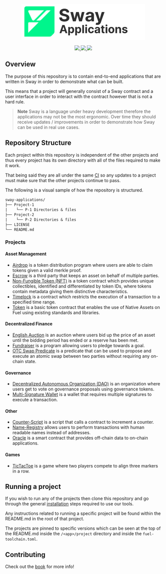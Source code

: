 <p align="center">
    <picture>
        <source media="(prefers-color-scheme: dark)" srcset=".docs/sway-apps-logo-dark-theme.png">
        <img alt="SwayApps logo" width="400px" src=".docs/sway-apps-logo-light-theme.png">
    </picture>
</p>

<p align="center">
    <a href="https://github.com/FuelLabs/sway-applications/actions/workflows/ci.yml" alt="CI">
        <img src="https://github.com/FuelLabs/sway-applications/actions/workflows/ci.yml/badge.svg" />
    </a>
    <a href="./LICENSE" alt="forc">
        <img src="https://img.shields.io/github/license/FuelLabs/sway-applications" />
    </a>
    <a href="https://discord.gg/xfpK4Pe">
        <img src="https://img.shields.io/discord/732892373507375164?color=6A7EC2&logo=discord&logoColor=ffffff&labelColor=6A7EC2&label=Discord" />
    </a>
</p>

## Overview

The purpose of this repository is to contain end-to-end applications that are written in Sway in order to demonstrate what can be built.

This means that a project will generally consist of a Sway contract and a user interface in order to interact with the contract however that is not a hard rule.

> **Note**
> Sway is a language under heavy development therefore the applications may not be the most ergonomic. Over time they should receive updates / improvements in order to demonstrate how Sway can be used in real use cases.

## Repository Structure

Each project within this repository is independent of the other projects and thus every project has its own directory with all of the files required to make it work.

That being said they are all under the same [CI](.github/workflows/ci.yml) so any updates to a project must make sure that the other projects continue to pass.

The following is a visual sample of how the repository is structured.

```
sway-applications/
├── Project-1
|    └── P-1 Directories & files
├── Project-2
|    └── P-2 Directories & files
├── LICENSE
└── README.md
```

### Projects

#### Asset Management

- [Airdrop](./airdrop/) is a token distribution program where users are able to claim tokens given a valid merkle proof.
- [Escrow](./escrow) is a third party that keeps an asset on behalf of multiple parties.
- [Non-Fungible Token (NFT)](./native-assets/NFT/) is a token contract which provides unique collectibles, identified and differentiated by token IDs, where tokens contain metadata giving them distinctive characteristics.
- [Timelock](./timelock) is a contract which restricts the execution of a transaction to a specified time range.
- [Token](./native-assets/token/) is a basic token contract that enables the use of Native Assets on Fuel using existing standards and libraries.

#### Decentralized Finance

- [English Auction](./auctions/english-auction/) is an auction where users bid up the price of an asset until the bidding period has ended or a reserve has been met.
- [Fundraiser](./fundraiser/) is a program allowing users to pledge towards a goal.
- [OTC Swap Predicate](./OTC-swap-predicate) is a predicate that can be used to propose and execute an atomic swap between two parties without requiring any on-chain state.

#### Governance

- [Decentralized Autonomous Organization (DAO)](./DAO) is an organization where users get to vote on governance proposals using governance tokens.
- [Multi-Signature Wallet](./multisig-wallet) is a wallet that requires multiple signatures to execute a transaction.

#### Other

- [Counter-Script](./counter-script/) is a script that calls a contract to increment a counter.
- [Name-Registry](./name-registry/) allows users to perform transactions with human readable names instead of addresses.
- [Oracle](./oracle) is a smart contract that provides off-chain data to on-chain applications.

#### Games

- [TicTacToe](./games/TicTacToe) is a game where two players compete to align three markers in a row.

## Running a project

If you wish to run any of the projects then clone this repository and go through the general [installation](https://fuellabs.github.io/sway/) steps required to use our tools.

Any instructions related to running a specific project will be found within the README.md in the root of that project.

The projects are pinned to specific versions which can be seen at the top of the README.md inside the `/<app>/project` directory and inside the `fuel-toolchain.toml`.

## Contributing

Check out the [book](https://swayapps.fuel.network/book/) for more info!
